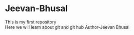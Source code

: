 # Jeevan-Bhusal
This is my first repository
<br>
Here we will learn about git and git hub
Author-Jeevan Bhusal
